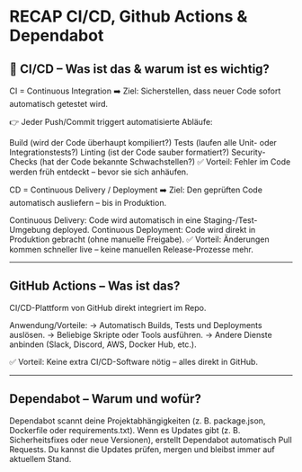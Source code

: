 RECAP CI/CD, Github Actions & Dependabot
========================================

## 🔗 CI/CD – Was ist das & warum ist es wichtig?

CI = Continuous Integration
➡️ Ziel: Sicherstellen, dass neuer Code sofort automatisch getestet wird.

👉 Jeder Push/Commit triggert automatisierte Abläufe:

Build (wird der Code überhaupt kompiliert?)
Tests (laufen alle Unit- oder Integrationstests?)
Linting (ist der Code sauber formatiert?)
Security-Checks (hat der Code bekannte Schwachstellen?)
✅ Vorteil: Fehler im Code werden früh entdeckt – bevor sie sich anhäufen.

CD = Continuous Delivery / Deployment
➡️ Ziel: Den geprüften Code automatisch ausliefern – bis in Produktion.

Continuous Delivery: Code wird automatisch in eine Staging-/Test-Umgebung deployed.
Continuous Deployment: Code wird direkt in Produktion gebracht (ohne manuelle Freigabe).
✅ Vorteil: Änderungen kommen schneller live – keine manuellen Release-Prozesse mehr.

------------------------------------------------
## GitHub Actions – Was ist das?

CI/CD-Plattform von GitHub direkt integriert im Repo.

Anwendung/Vorteile:
-> Automatisch Builds, Tests und Deployments auslösen.
-> Beliebige Skripte oder Tools ausführen.
-> Andere Dienste anbinden (Slack, Discord, AWS, Docker Hub, etc.).

✅ Vorteil: Keine extra CI/CD-Software nötig – alles direkt in GitHub.

------------------------------------------------
## Dependabot – Warum und wofür?

Dependabot scannt deine Projektabhängigkeiten (z. B. package.json, Dockerfile oder requirements.txt).
Wenn es Updates gibt (z. B. Sicherheitsfixes oder neue Versionen), erstellt Dependabot automatisch Pull Requests.
Du kannst die Updates prüfen, mergen und bleibst immer auf aktuellem Stand.
